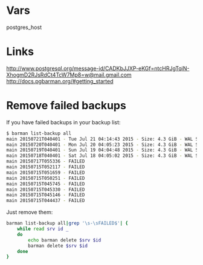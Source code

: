 # Vars

postgres_host

# Links
http://www.postgresql.org/message-id/CADKbJJXP-eKGf=ntcHRJgTqiN-XhogmD2RJsRdCt4TcW7Mp8=w@mail.gmail.com
http://docs.pgbarman.org/#getting_started

# Remove failed backups

If you have failed backups in your backup list:

```bash
$ barman list-backup all
main 20150721T040401 - Tue Jul 21 04:14:43 2015 - Size: 4.3 GiB - WAL Size: 344.8 MiB
main 20150720T040401 - Mon Jul 20 04:05:23 2015 - Size: 4.3 GiB - WAL Size: 1.6 GiB
main 20150719T040401 - Sun Jul 19 04:04:48 2015 - Size: 4.3 GiB - WAL Size: 139.5 MiB
main 20150718T040401 - Sat Jul 18 04:05:02 2015 - Size: 4.3 GiB - WAL Size: 167.7 MiB
main 20150717T055336 - FAILED
main 20150715T052117 - FAILED
main 20150715T051659 - FAILED
main 20150715T050251 - FAILED
main 20150715T045745 - FAILED
main 20150715T045330 - FAILED
main 20150715T045146 - FAILED
main 20150715T044437 - FAILED
```

Just remove them:

```bash
barman list-backup all|grep '\s-\sFAILED$'| {
    while read srv id _
    do
        echo barman delete $srv $id
        barman delete $srv $id
    done
}
```

